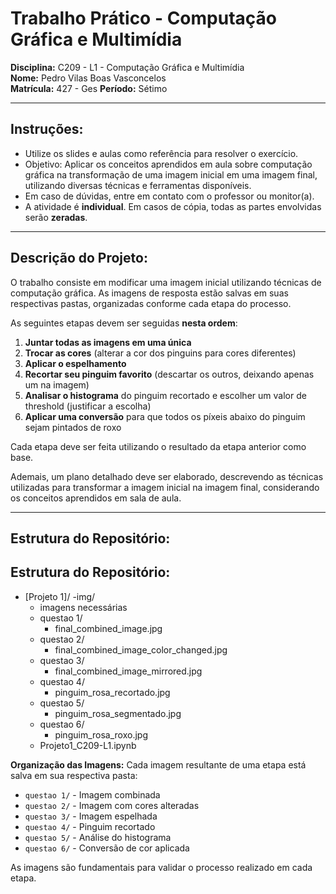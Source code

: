 # Trabalho Prático - Computação Gráfica e Multimídia

**Disciplina:** C209 - L1 - Computação Gráfica e Multimídia  
**Nome:** Pedro Vilas Boas Vasconcelos  
**Matrícula:** 427 - Ges
**Período:** Sétimo

---

## Instruções:

- Utilize os slides e aulas como referência para resolver o exercício.
- Objetivo: Aplicar os conceitos aprendidos em aula sobre computação gráfica na transformação de uma imagem inicial em uma imagem final, utilizando diversas técnicas e ferramentas disponíveis.
- Em caso de dúvidas, entre em contato com o professor ou monitor(a).
- A atividade é **individual**. Em casos de cópia, todas as partes envolvidas serão **zeradas**.

---

## Descrição do Projeto:

O trabalho consiste em modificar uma imagem inicial utilizando técnicas de computação gráfica. As imagens de resposta estão salvas em suas respectivas pastas, organizadas conforme cada etapa do processo.

As seguintes etapas devem ser seguidas **nesta ordem**:

1. **Juntar todas as imagens em uma única**
2. **Trocar as cores** (alterar a cor dos pinguins para cores diferentes)
3. **Aplicar o espelhamento**
4. **Recortar seu pinguim favorito** (descartar os outros, deixando apenas um na imagem)
5. **Analisar o histograma** do pinguim recortado e escolher um valor de threshold (justificar a escolha)
6. **Aplicar uma conversão** para que todos os píxeis abaixo do pinguim sejam pintados de roxo

Cada etapa deve ser feita utilizando o resultado da etapa anterior como base.

Ademais, um plano detalhado deve ser elaborado, descrevendo as técnicas utilizadas para transformar a imagem inicial na imagem final, considerando os conceitos aprendidos em sala de aula.

---

## Estrutura do Repositório:

## Estrutura do Repositório:

- [Projeto 1]/
  -img/
    - imagens necessárias
  - questao 1/
    - final_combined_image.jpg
  - questao 2/
    - final_combined_image_color_changed.jpg
  - questao 3/
    - final_combined_image_mirrored.jpg
  - questao 4/
    - pinguim_rosa_recortado.jpg
  - questao 5/
    - pinguim_rosa_segmentado.jpg
  - questao 6/
    - pinguim_rosa_roxo.jpg
  - Projeto1_C209-L1.ipynb

**Organização das Imagens:**
Cada imagem resultante de uma etapa está salva em sua respectiva pasta:

- `questao 1/` - Imagem combinada
- `questao 2/` - Imagem com cores alteradas
- `questao 3/` - Imagem espelhada
- `questao 4/` - Pinguim recortado
- `questao 5/` - Análise do histograma
- `questao 6/` - Conversão de cor aplicada

As imagens são fundamentais para validar o processo realizado em cada etapa.
